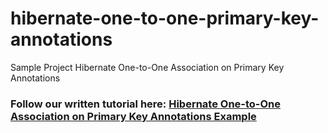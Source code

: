 # hibernate-one-to-one-primary-key-annotations
Sample Project Hibernate One-to-One Association on Primary Key Annotations
### Follow our written tutorial here: [Hibernate One-to-One Association on Primary Key Annotations Example](https://www.codejava.net/frameworks/hibernate/hibernate-one-to-one-association-on-primary-key-annotations-example)
